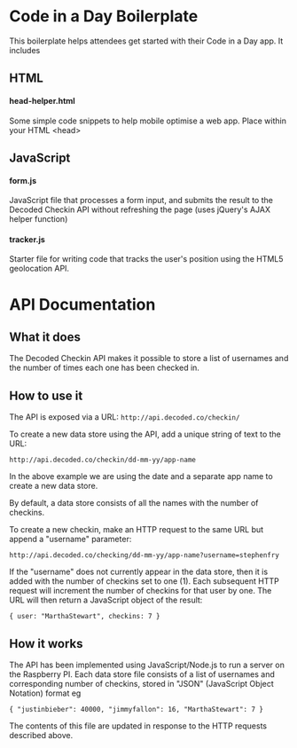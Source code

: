 Code in a Day Boilerplate
=========================

This boilerplate helps attendees get started with their Code in a Day app. It includes

## HTML

#### head-helper.html

Some simple code snippets to help mobile optimise a web app. Place within your HTML &lt;head&gt;

## JavaScript

#### form.js

JavaScript file that processes a form input, and submits the result to the Decoded Checkin API without refreshing the page (uses jQuery's AJAX helper function)

#### tracker.js

Starter file for writing code that tracks the user's position using the HTML5 geolocation API.

# API Documentation

## What it does

The Decoded Checkin API makes it possible to store a list of usernames and the number of times each one has been checked in.

## How to use it

The API is exposed via a URL: `http://api.decoded.co/checkin/`

To create a new data store using the API, add a unique string of text to the URL:

`http://api.decoded.co/checkin/dd-mm-yy/app-name`

In the above example we are using the date and a separate app name to create a new data store.

By default, a data store consists of all the names with the number of checkins.

To create a new checkin, make an HTTP request to the same URL but append a "username" parameter:

`http://api.decoded.co/checking/dd-mm-yy/app-name?username=stephenfry`

If the "username" does not currently appear in the data store, then it is added with the number of checkins set to one (1).  Each subsequent HTTP request will increment the number of checkins for that user by one.  The URL will then return a JavaScript object of the result:

`{
  user: "MarthaStewart‎",
  checkins: 7
}`

## How it works

The API has been implemented using JavaScript/Node.js to run a server on the Raspberry PI.  Each data store file consists of a list of usernames and corresponding number of checkins, stored in "JSON" (JavaScript Object Notation) format eg

`{
  "justinbieber": 40000,
  "jimmyfallon": 16,
  "MarthaStewart‎": 7
}`

The contents of this file are updated in response to the HTTP requests described above.

